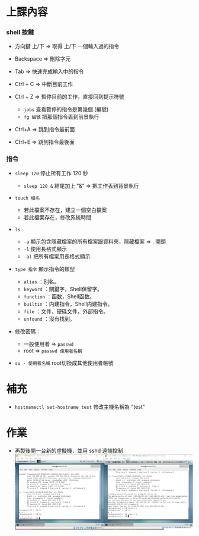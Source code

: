 # 上課內容

### shell 按鍵

* 方向鍵 上/下 => 取得 上/下 一個輸入過的指令
* Backspace => 刪除字元
* Tab => 快速完成輸入中的指令
* Ctrl + C => 中斷目前工作
* Ctrl + Z => 暫停目前的工作，直接回到提示符號

  * `jobs` 查看暫停的指令是第幾個 (編號)
  * `fg 編號` 把那個指令丟到前景執行
  
* Ctrl+A => 跳到指令最前面
* Ctrl+E => 跳到指令最後面

### 指令
* `sleep 120` 停止所有工作 120 秒

  * `sleep 120 &` 結尾加上 "&" => 把工作丟到背景執行
  
* `touch 檔名`

  * 若此檔案不存在，建立一個空白檔案
  * 若此檔案存在，修改系統時間
  
* `ls`

  * `-a` 顯示包含隱藏檔案的所有檔案跟資料夾，隱藏檔案 => . 開頭
  * `-l` 使用長格式顯示
  * `-al` 把所有檔案用長格式顯示
  
* `type 指令` 顯示指令的類型

  * `alias` ：别名。
  * `keyword` ：關鍵字，Shell保留字。
  * `function` ：函数，Shell函数。
  * `builtin` ：内建指令，Shell内建指令。
  * `file` ：文件，硬碟文件，外部指令。
  * `unfound` ：沒有找到。
  
* 修改密碼：

  *  一般使用者 => `passwd`
  * root => `passwd 使用者名稱` 

* `su - 使用者名稱` root切換成其他使用者帳號

# 補充

* `hostnamectl set-hostname test` 修改主機名稱為 "test"

# 作業

* 再製後開一台新的虛擬機，並用 sshd 遠端控制
![image](image/sshd.png)
